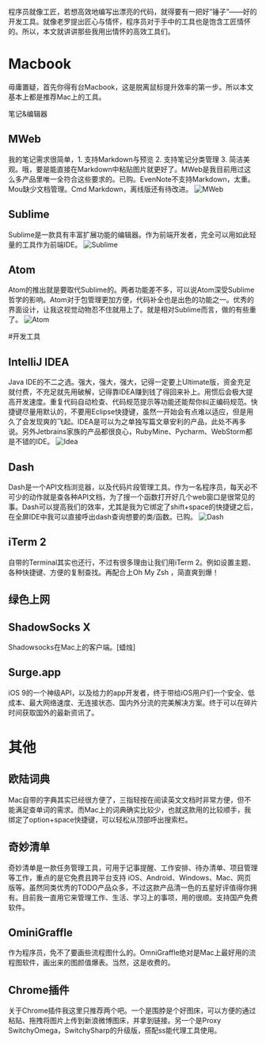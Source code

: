 程序员就像工匠，若想高效地编写出漂亮的代码，就得要有一把好”锤子”——好的开发工具。就像老罗提出匠心与情怀，程序员对于手中的工具也是饱含工匠情怀的。所以，本文就讲讲那些我用出情怀的高效工具们。

# Macbook

毋庸置疑，首先你得有台Macbook，这是脱离鼠标提升效率的第一步。所以本文基本上都是推荐Mac上的工具。

笔记&编辑器

## MWeb
我的笔记需求很简单，1. 支持Markdown与预览 2. 支持笔记分类管理 3. 简洁美观。哦，要是能直接在Markdown中粘贴图片就更好了。MWeb是我目前用过这么多产品里唯一全符合这些要求的。已购。EvenNote不支持Markdown，太重。Mou缺少文档管理。Cmd Markdown，离线版还有待改进。
![MWeb](http://ww2.sinaimg.cn/large/81b78497gw1ey8g8xmqb9j212o0oljyv.jpg)

## Sublime
Sublime是一款具有丰富扩展功能的编辑器。作为前端开发者，完全可以用如此轻量的工具作为前端IDE。
![Sublime](http://ww2.sinaimg.cn/large/81b78497gw1ey8g1n19emj20qt0hzn22.jpg)

## Atom
Atom的推出就是要取代Sublime的。两者功能差不多，可以说Atom深受Sublime哲学的影响。Atom对于包管理更加方便，代码补全也是出色的功能之一。优秀的界面设计，让我这视觉动物忍不住就用上了。就是相对Sublime而言，做的有些重了。
![Atom](http://ww1.sinaimg.cn/large/81b78497gw1ey8g3ijl21j21bs0lo458.jpg)

#开发工具

## IntelliJ IDEA

Java IDE的不二之选。强大，强大，强大，记得一定要上Ultimate版，资金充足就付费，不充足就先用破解，记得靠IDEA赚到钱了得回来补上。用惯后会极大提高开发速度。重复代码自动检查、代码规范提示等功能还能帮你纠正编码规范。快捷键尽量用默认的，不要用Eclipse快捷键，虽然一开始会有点难以适应，但是用久了会发现爽的飞起。IDEA是可以为之单独写篇文章安利的产品，此处不再多说。另外Jetbrains家族的产品都很良心，RubyMine、Pycharm、WebStorm都是不错的IDE。
![Idea](http://ww3.sinaimg.cn/large/81b78497gw1ey8hba8qylj21kw119arz.jpg)

## Dash

Dash是一个API文档浏览器，以及代码片段管理工具。作为一名程序员，每天必不可少的动作就是查各种API文档，为了搜一个函数打开好几个web窗口是很常见的事。Dash可以提高我们的效率，尤其是我为它绑定了shift+space的快捷键之后，在全屏IDE中我可以直接呼出dash查询想要的类/函数。已购。
![Dash](http://ww3.sinaimg.cn/large/81b78497gw1ey8hcd4mg7j20t40k80xv.jpg)

## iTerm 2

自带的Terminal其实也还行，不过有很多理由让我们用iTerm 2。例如设置主题、各种快捷键、方便的复制查找。再配合上Oh My Zsh ，简直爽到爆！

## 绿色上网

## ShadowSocks X

Shadowsocks在Mac上的客户端。[蜡烛]

## Surge.app

iOS 9的一个神级API，以及给力的app开发者，终于带给iOS用户们一个安全、低成本、最大网络速度、无连接状态、国内外分流的完美解决方案。终于可以在碎片时间获取国外的最新资讯了。

# 其他

## 欧陆词典

Mac自带的字典其实已经很方便了，三指轻按在阅读英文文档时非常方便，但不能满足查单词的需求。而Mac上的词典确实比较少，也就这款用的比较顺手，我绑定了option+space快捷键，可以轻松从顶部呼出搜索栏。

## 奇妙清单

奇妙清单是一款任务管理工具，可用于记事提醒、工作安排、待办清单、项目管理等工作，重点的是它免费且跨平台支持 iOS、Android、Windows、Mac、网页版等。虽然同类优秀的TODO产品众多，不过这款产品清一色的五星好评值得你拥有。目前我一直用它来管理工作、生活、学习上的事项，用的很顺。支持国产免费软件。

## OminiGraffle

作为程序员，免不了要画些流程图什么的。OmniGraffle绝对是Mac上最好用的流程图软件，画出来的图颜值爆表。当然，这是收费的。

## Chrome插件

关于Chrome插件我这里只推荐两个吧。一个是围脖是个好图床，可以方便的通过粘贴、拖拽将图片上传到新浪微博图床，并拿到链接。另一个是Proxy SwitchyOmega，SwitchySharp的升级版，搭配ss能代理工具使用。
